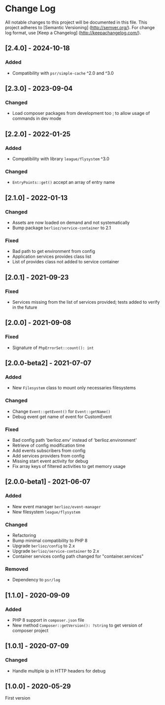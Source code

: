 # Change Log

All notable changes to this project will be documented in this file. This project adheres
to [Semantic Versioning] (http://semver.org/). For change log format,
use [Keep a Changelog] (http://keepachangelog.com/).

## [2.4.0] - 2024-10-18

### Added

- Compatibility with `psr/simple-cache` ^2.0 and ^3.0

## [2.3.0] - 2023-09-04

### Changed

- Load composer packages from development too ; to allow usage of commands in dev mode

## [2.2.0] - 2022-01-25

### Added

- Compatibility with library `league/flysystem` ^3.0

### Changed

- `EntryPoints::get()` accept an array of entry name

## [2.1.0] - 2022-01-13

### Changed

- Assets are now loaded on demand and not systematically
- Bump package `berlioz/service-container` to 2.1

### Fixed

- Bad path to get environment from config
- Application services provides class list
- List of provides class not added to service container

## [2.0.1] - 2021-09-23

### Fixed

- Services missing from the list of services provided; tests added to verify in the future

## [2.0.0] - 2021-09-08

### Fixed

- Signature of `PhpErrorSet::count(): int`

## [2.0.0-beta2] - 2021-07-07

### Added

- New `Filesystem` class to mount only necessaries filesystems

### Changed

- Change `Event::getEvent()` for `Event::getName()`
- Debug event get name of event for CustomEvent

### Fixed

- Bad config path 'berlioz.env' instead of 'berlioz.environment'
- Retrieve of config modification time
- Add events subscribers from config
- Add services providers from config
- Missing start event activity for debug
- Fix array keys of filtered activities to get memory usage

## [2.0.0-beta1] - 2021-06-07

### Added

- New event manager `berlioz/event-manager`
- New filesystem `league/flysystem`

### Changed

- Refactoring
- Bump minimal compatibility to PHP 8
- Upgrade `berlioz/config` to 2.x
- Upgrade `berlioz/service-container` to 2.x
- Container services config path changed for "container.services"

### Removed

- Dependency to `psr/log`

## [1.1.0] - 2020-09-09

### Added

- PHP 8 support in `composer.json` file
- New method `Composer::getVersion(): ?string` to get version of composer project

## [1.0.1] - 2020-07-09

### Changed

- Handle multiple ip in HTTP headers for debug

## [1.0.0] - 2020-05-29

First version
